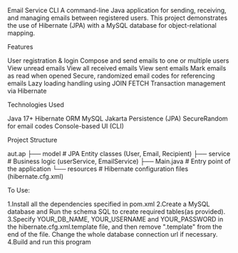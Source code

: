    Email Service CLI
A command-line Java application for sending, receiving, and managing emails between registered users. This project demonstrates the use of Hibernate (JPA) with a MySQL database for object-relational mapping.

   Features

User registration & login
Compose and send emails to one or multiple users
View unread emails
View all received emails
View sent emails
Mark emails as read when opened
Secure, randomized email codes for referencing emails
Lazy loading handling using JOIN FETCH
Transaction management via Hibernate

   Technologies Used
   
Java 17+
Hibernate ORM
MySQL
Jakarta Persistence (JPA)
SecureRandom for email codes
Console-based UI (CLI)

   Project Structure
   
aut.ap
├── model       # JPA Entity classes (User, Email, Recipient)
├── service     # Business logic (userService, EmailService)
├── Main.java   # Entry point of the application
└── resources   # Hibernate configuration files (hibernate.cfg.xml)

  To Use:
  
1.Install all the dependencies specified in pom.xml
2.Create a MySQL database and Run the schema SQL to create required tables(as provided).
3.Specify YOUR_DB_NAME, YOUR_USERNAME and YOUR_PASSWORD in the hibernate.cfg.xml.template file, and then remove ".template" from the end of the file. Change the whole database connection url if necessary.
4.Build and run this program
